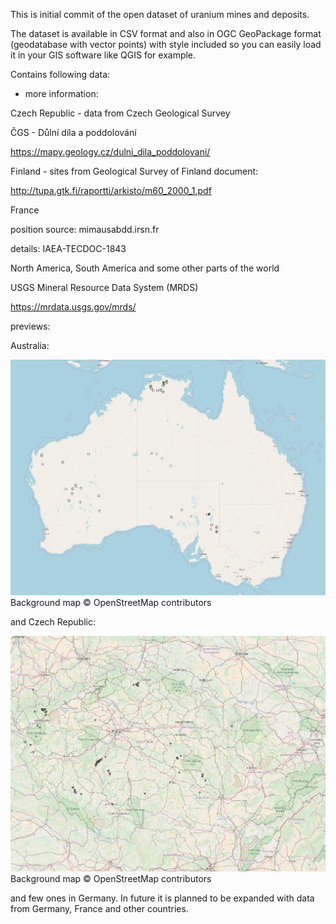 This is initial commit of the open dataset of uranium mines and deposits. 


The dataset is available in CSV format and also in OGC GeoPackage format (geodatabase with vector points) with style included so you can easily load it in your GIS software like QGIS for example.


Contains following data:

- more information:


Czech Republic - data from Czech Geological Survey

ČGS - Důlní díla a poddolování

https://mapy.geology.cz/dulni_dila_poddolovani/


Finland - sites from Geological Survey of Finland document:

http://tupa.gtk.fi/raportti/arkisto/m60_2000_1.pdf


France

position source: mimausabdd.irsn.fr

details: IAEA-TECDOC-1843


North America, South America and some other parts of the world

USGS Mineral Resource Data System (MRDS)

https://mrdata.usgs.gov/mrds/


previews:

Australia:

![Alt text](mines_AUS.jpg?raw=true "Australian mines")
Background map © OpenStreetMap contributors

and Czech Republic:

![Alt text](mines_CZE.jpg?raw=true "Czech mines")
Background map © OpenStreetMap contributors

and few ones in Germany.
In future it is planned to be expanded with data from Germany, France and other countries.
